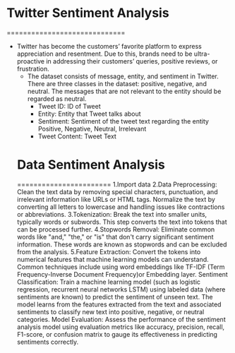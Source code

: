# Twitter Sentiment Analysis
=============================
* Twitter has become the customers’ favorite platform to express appreciation and resentment. Due to this, brands need to be ultra-proactive in addressing their customers’ queries, positive reviews, or frustration.
  * The dataset consists of message, entity, and sentiment in Twitter. There are three classes in the dataset: positive, negative, and neutral. The messages that are not relevant to the entity should be regarded as neutral.
      * Tweet ID: ID of Tweet
      * Entity: Entity that Tweet talks about
      * Sentiment: Sentiment of the tweet text regarding the entity
        Positive, Negative, Neutral, Irrelevant
      * Tweet Content: Tweet Text
  # Data Sentiment Analysis
  =======================
        1.Import data
        2.Data Preprocessing:
        Clean the text data by removing special characters, punctuation, and irrelevant information like URLs or HTML tags. Normalize the text by converting all letters to lowercase and handling issues like contractions or abbreviations.
        3.Tokenization:
        Break the text into smaller units, typically words or subwords. This step converts the text into tokens that can be processed further.
        4.Stopwords Removal:
        Eliminate common words like "and," "the," or "is" that don't carry significant sentiment information. These words are known as stopwords and can be excluded from the analysis.
        5.Feature Extraction:
        Convert the tokens into numerical features that machine learning models can understand. Common techniques include using word embeddings like TF-IDF (Term Frequency-Inverse Document Frequency)or Embedding layer.
        Sentiment Classification:
        Train a machine learning model (such as logistic regression, recurrent neural networks LSTM) using labeled data (where sentiments are known) to predict the sentiment of unseen text.
        The model learns from the features extracted from the text and associated sentiments to classify new text into positive, negative, or neutral categories.
        Model Evaluation:
        Assess the performance of the sentiment analysis model using evaluation metrics like accuracy, precision, recall, F1-score, or confusion matrix to gauge its effectiveness in predicting sentiments correctly.

